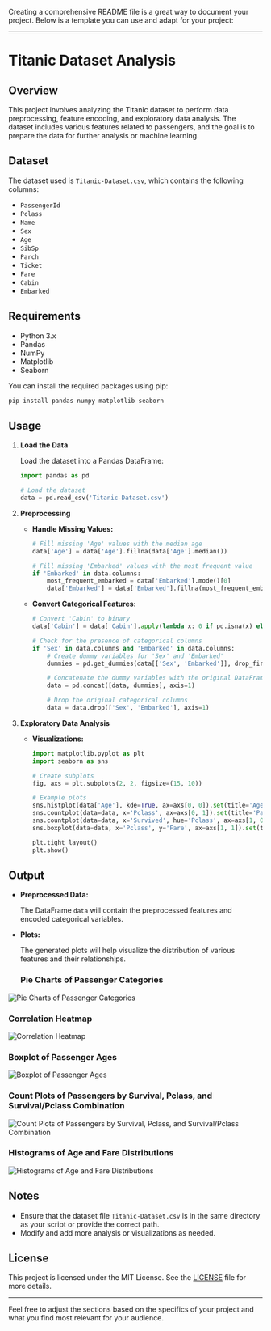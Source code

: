 Creating a comprehensive README file is a great way to document your project. Below is a template you can use and adapt for your project:

---

# Titanic Dataset Analysis

## Overview

This project involves analyzing the Titanic dataset to perform data preprocessing, feature encoding, and exploratory data analysis. The dataset includes various features related to passengers, and the goal is to prepare the data for further analysis or machine learning.

## Dataset

The dataset used is `Titanic-Dataset.csv`, which contains the following columns:
- `PassengerId`
- `Pclass`
- `Name`
- `Sex`
- `Age`
- `SibSp`
- `Parch`
- `Ticket`
- `Fare`
- `Cabin`
- `Embarked`

## Requirements

- Python 3.x
- Pandas
- NumPy
- Matplotlib
- Seaborn

You can install the required packages using pip:

```bash
pip install pandas numpy matplotlib seaborn
```

## Usage

1. **Load the Data**

   Load the dataset into a Pandas DataFrame:

   ```python
   import pandas as pd

   # Load the dataset
   data = pd.read_csv('Titanic-Dataset.csv')
   ```

2. **Preprocessing**

   - **Handle Missing Values:**

     ```python
     # Fill missing 'Age' values with the median age
     data['Age'] = data['Age'].fillna(data['Age'].median())

     # Fill missing 'Embarked' values with the most frequent value
     if 'Embarked' in data.columns:
         most_frequent_embarked = data['Embarked'].mode()[0]
         data['Embarked'] = data['Embarked'].fillna(most_frequent_embarked)
     ```

   - **Convert Categorical Features:**

     ```python
     # Convert 'Cabin' to binary
     data['Cabin'] = data['Cabin'].apply(lambda x: 0 if pd.isna(x) else 1)

     # Check for the presence of categorical columns
     if 'Sex' in data.columns and 'Embarked' in data.columns:
         # Create dummy variables for 'Sex' and 'Embarked'
         dummies = pd.get_dummies(data[['Sex', 'Embarked']], drop_first=True)

         # Concatenate the dummy variables with the original DataFrame
         data = pd.concat([data, dummies], axis=1)

         # Drop the original categorical columns
         data = data.drop(['Sex', 'Embarked'], axis=1)
     ```

3. **Exploratory Data Analysis**

   - **Visualizations:**

     ```python
     import matplotlib.pyplot as plt
     import seaborn as sns

     # Create subplots
     fig, axs = plt.subplots(2, 2, figsize=(15, 10))

     # Example plots
     sns.histplot(data['Age'], kde=True, ax=axs[0, 0]).set(title='Age Distribution')
     sns.countplot(data=data, x='Pclass', ax=axs[0, 1]).set(title='Passenger Class Distribution')
     sns.countplot(data=data, x='Survived', hue='Pclass', ax=axs[1, 0]).set(title='Survival by Pclass')
     sns.boxplot(data=data, x='Pclass', y='Fare', ax=axs[1, 1]).set(title='Fare by Pclass')

     plt.tight_layout()
     plt.show()
     ```

## Output

- **Preprocessed Data:**

  The DataFrame `data` will contain the preprocessed features and encoded categorical variables.

- **Plots:**

  The generated plots will help visualize the distribution of various features and their relationships.

  ### Pie Charts of Passenger Categories

![Pie Charts of Passenger Categories](images/Pie_Charts.png)

  ### Correlation Heatmap
![Correlation Heatmap](images/Correlation_Heatmap.png)

  ### Boxplot of Passenger Ages
![Boxplot of Passenger Ages](images/Boxplot.png)

  ### Count Plots of Passengers by Survival, Pclass, and Survival/Pclass Combination
![Count Plots of Passengers by Survival, Pclass, and Survival/Pclass Combination](images/Count_Plots.png)

  ### Histograms of Age and Fare Distributions
![Histograms of Age and Fare Distributions](images/Histograms.png)


## Notes

- Ensure that the dataset file `Titanic-Dataset.csv` is in the same directory as your script or provide the correct path.
- Modify and add more analysis or visualizations as needed.

## License

This project is licensed under the MIT License. See the [LICENSE](LICENSE) file for more details.

---

Feel free to adjust the sections based on the specifics of your project and what you find most relevant for your audience.
